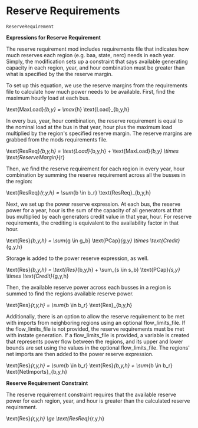 Reserve Requirements
=========

```@docs
ReserveRequirement
```

**Expressions for Reserve Requirement**

The reserve requirement mod includes requirements file that indicates how much reserves each region (e.g. baa, state, nerc) needs in each year. Simply, the modification sets up a constraint that says available generating capacity in each region, year, and hour combination must be greater than what is specified by the the reserve margin.

To set up this equation, we use the reserve margins from the requirements file to calculate how much power needs to be available. First, find the maximum hourly load at each bus. 

\text{MaxLoad}_{b,y} = \max_{h} \text{Load}_{b,y,h}

In every bus, year, hour combination, the reserve requirement is equal to the nominal load at the bus in that year, hour plus the maximum load multiplied by the region's specified reserve margin. The reserve margins are grabbed from the mods requirements file.

\text{ResReq}_{b,y,h} = \text{Load}_{b,y,h} + \text{MaxLoad}_{b,y} \times \text{ReserveMargin}_{r}

Then, we find the reserve requirement for each region in every year, hour combination by summing the reserve requirement across all the busses in the region:

\text{ResReq}_{r,y,h} = \sum_{b \in b_r} \text{ResReq}_{b,y,h}

Next, we set up the power reserve expression. At each bus, the reserve power for a year, hour is the sum of the capacity of all generators at that bus multiplied by each generators credit value in that year, hour. For reserve requirements, the crediting is equivalent to the availability factor in that hour. 

\text{Res}_{b,y,h} = \sum_{g \in g_b} \text{PCap}_{g,y} \times \text{Credit}_{g,y,h}

Storage is added to the power reserve expression, as well.

\text{Res}_{b,y,h} = \text{Res}_{b,y,h} + \sum_{s \in s_b} \text{PCap}_{s,y} \times \text{Credit}_{g,y,h}

Then, the available reserve power across each busses in a region is summed to find the regions available reserve power.

\text{Res}_{r,y,h} = \sum_{b \in b_r} \text{Res}_{b,y,h}

Additionally, there is an option to allow the reserve requirement to be met with imports from neighboring regions using an optional flow_limits_file. If the flow_limits_file is not provided, the reserve requirements must be met with instate generation. If a flow_limits_file is provided, a variable is created that represents power flow between the regions, and its upper and lower bounds are set using the values in the optional flow_limits_file. The regions' net imports are then added to the power reserve expression.

\text{Res}_{r,y,h} =
\sum_{b \in b_r} \text{Res}_{b,y,h}
+ 
\sum_{b \in b_r} \text{NetImports}_{b,y,h}

**Reserve Requirement Constraint**

The reserve requirement constraint requires that the available reserve power for each region, year, and hour is greater than the calculated reserve requirement.

\text{Res}_{r,y,h} \ge \text{ResReq}_{r,y,h}
